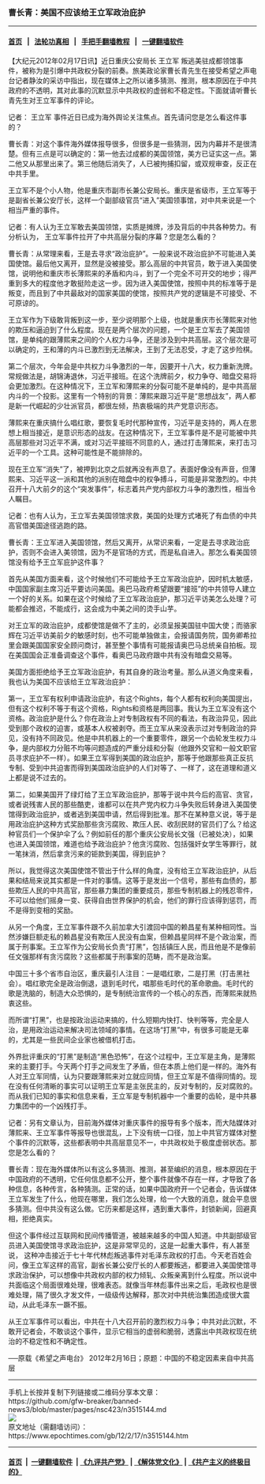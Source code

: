 ### 曹长青：美国不应该给王立军政治庇护
------------------------

#### [首页](https://github.com/gfw-breaker/banned-news3/blob/master/README.md) &nbsp;&nbsp;|&nbsp;&nbsp; [法轮功真相](https://github.com/begood0513/basic/blob/master/README.md)  &nbsp;&nbsp;|&nbsp;&nbsp; [手把手翻墙教程](https://github.com/gfw-breaker/guides/wiki)  &nbsp;&nbsp;|&nbsp;&nbsp; [一键翻墙软件](https://github.com/gfw-breaker/nogfw/blob/master/README.md)  



<div><p>
 【大纪元2012年02月17日讯】近日重庆公安局长
 <ok href="https://www.epochtimes.com/gb/tag/%E7%8E%8B%E7%AB%8B%E5%86%9B.html">
  王立军
 </ok>
 叛逃美驻成都领馆事件，被称为是引爆中共政权分裂的前奏。旅美政论家曹长青先生在接受希望之声电台记者静汝的采访中指出，现在媒体上之所以诸多猜测、推测，根本原因在于中共政府的不透明，其对此事的沉默显示中共政权的虚弱和不稳定性。下面就请听曹长青先生对王立军事件的评论。
</p>
<p>
 记者：
 <ok href="https://www.epochtimes.com/gb/tag/%E7%8E%8B%E7%AB%8B%E5%86%9B.html">
  王立军
 </ok>
 事件近日已成为海外舆论关注焦点。首先请问您是怎么看这件事的？
</p>
<p>
 曹长青：对这个事件海外媒体报导很多，但很多是一些猜测，因为内幕并不是很清楚。但有三点是可以确定的：第一他去过成都的美国领馆，美方已证实这一点。第二他又从那里出来了。第三他随后消失了，人已被拘捕扣留，或双规审查，反正在中共手里。
</p>
<p>
 王立军不是个小人物，他是重庆市副市长兼公安局长。重庆是省级市，王立军等于是副省长兼公安厅长，这样一个副部级官员“进入”美国领事馆，对中共来说是一个相当严重的事件。
</p>
<p>
 记者：有人认为王立军敢去美国领馆，实质是摊牌，涉及背后的中共各种势力。有分析认为， 王立军事件拉开了中共高层分裂的序幕？您是怎么看的？
</p>
<p>
 曹长青：从常理来看，王是去寻求“政治庇护”。一般来说不政治庇护不可能进入美国使馆。最后他又离开，显然是没被接受。那么高层的中共官员，敢于进入美国使馆，说明他和重庆市长薄熙来的矛盾和内斗，到了一个完全不可开交的地步；得严重到多大的程度他才敢挺险走这一步。因为进入美国使馆，按照中共的标准等于是叛变，而且到了中共最敌对的国家美国的使馆，按照共产党的逻辑是不可接受、不可原谅的。
</p>
<p>
 王立军作为下级敢背叛到这一步，至少说明那个上级，也就是重庆市长薄熙来对他的欺压和逼迫到了什么程度。现在是两个层次的问题，一个是王立军去了美国领馆，是单纯的跟薄熙来之间的个人权力斗争，还是涉及到中共高层。这个层次是可以确定的，王和薄的内斗已激烈到无法解决，王到了无法忍受，才走了这步险棋。
</p>
<p>
 第二个层次，今年会是中共权力斗争激烈的一年，因要开十八大，权力重新洗牌。常规做法是，胡锦涛退休，习近平接班。在这个洗牌前夕，权力争夺、暗盘交易将会更加激烈。在这种情况下，王立军和薄熙来的分裂可能不是单纯的，是中共高层内斗的一个投影。这里有一个特别的背景：薄熙来跟习近平是“思想战友”，两人都是新一代崛起的少壮派官员，都很左倾，热衷极端的共产党意识形态。
</p>
<p>
 薄熙来在重庆搞什么唱红歌，要恢复毛时代那种宣传，习近平是支持的，两人在思想上相当接近，是意识形态的战友。在这种情况下，王立军事件是不是可能被中共高层那些对习近平不满，或对习近平接班不同意的人，通过打击薄熙来，来打击习近平的一个工具。这种可能性是不能排除的。
</p>
<p>
 现在王立军“消失”了，被押到北京之后就再没有声息了。表面好像没有声音，但薄熙来、习近平这一派和其他的派别在暗盘中的权争搏斗，可能是非常激烈的。中共召开十八大前夕的这个“突发事件”，标志着共产党内部权力斗争的激烈性，相当令人瞩目。
</p>
<p>
 记者：也有人认为，王立军去美国领馆求救，美国的处理方式堵死了有血债的中共高官借美国途径逃跑的路。
</p>
<p>
 曹长青：王立军进入美国领馆，然后又离开，从常识来看，一定是去寻求政治庇护，否则不会进入美领馆，因为不是官场的方式，而是私自进入。那怎么看美国领馆没有给予王立军庇护这件事？
</p>
<p>
 首先从美国方面来看，这个时候他们不可能给予王立军政治庇护，因时机太敏感，中国国家副主席习近平要访问美国。奥巴马政府希望跟要“接班”的中共领导人建立一个好的关系。如果在这个时候给了王立军政治庇护，那习近平访美怎么处理？可能都会推迟，不能成行，这会成为中美之间的烫手山芋。
</p>
<p>
 对王立军的政治庇护，成都使馆是做不了主的，必须呈报美国驻中国大使；而骆家辉在习近平访美前夕的敏感时刻，也不可能单独做主，会报请国务院，国务卿希拉里会跟美国国家安全顾问商讨，甚至整个事情有可能报请奥巴马总统亲自拍板。现在美国国会正准备调查这个事件，看奥巴马政府跟中共有没有暗盘交易等。
</p>
<p>
 美国方面拒绝给予王立军政治庇护，有其自身的政治考量。那么从道义角度来看，我也认为美国不应该给王立军政治庇护：
</p>
<p>
 第一，王立军有权利申请政治庇护，有这个Rights，每个人都有权利向美国提出，但有这个权利不等于有这个资格，Rights和资格是两回事。我认为王立军没有这个资格。政治庇护是什么？你在政治上对专制政权有不同的看法，有政治异见，因此受到那个政权的迫害，或基本人权被剥夺。而王立军从来没表示过对专制政治的异见，没有持不同政见。他是中共机器上的一个重要零件，跟另一个齿轮发生权力斗争，是内部权力分赃不均等问题造成的严重分歧和分裂（他跟外交官和一般文职官员寻求庇护不一样）。如果王立军得到美国的政治庇护，那等于他跟那些真正反抗专制、受到中共迫害而得到美国政治庇护的人们对等了、一样了，这在道理和道义上都是说不过去的。
</p>
<p>
 第二，如果美国开了绿灯给了王立军政治庇护，那等于说中共今后的高官、贪官，或者说残害人民的那些酷吏，谁都可以在共产党内权力斗争失败后转身进入美国使馆得到政治庇护，或者逃到美国申请，然后得到批准。那不在某种意义说，等于是用政治庇护这种方式奖励那些贪污腐败、欺压人民、收刮民财的官员们了么？给这种官员们一个保护伞了么？例如前任的那个重庆公安局长文强（已被处决），如果也进入美国领馆，难道也给予政治庇护？他贪污腐败、包括强奸女学生等罪行，就一笔抹消，然后拿贪污来的钜款到美国，得到庇护？
</p>
<p>
 所以，我觉得这次美国使馆不管出于什么样的角度，没有给王立军政治庇护，从后果和结局来说其实都是一件对的事情。这等于是发出一个信号，那些有血债的，那些欺压人民的中共高官，那些暴力集团的重要成员，那些专制机器上的残忍零件，不可以给他们摇身一变、获得自由世界保护的机会，他们的罪行应该得到惩罚，而不是得到变相的奖励。
</p>
<p>
 从另一个角度，王立军事件跟不久前加拿大引渡回中国的赖昌星有某种相同性。当然涉嫌巨额走私的赖昌星没有欺压人民没有血案，但赖昌星同样不是个政治案，而属于刑事案。王立军作为公安局长负责“打黑”，包括镇压人民，而且他是不是像前任文强那样有贪污腐败？这些都属于刑事案的范畴，而不是政治案。
</p>
<p>
 中国三十多个省市自治区，重庆最引人注目：一是唱红歌，二是打黑（打击黑社会）。唱红歌完全是政治倒退，退到毛时代，唱那些毛时代的革命歌曲。毛时代的歌是洗脑的，制造大众恐惧的，是专制统治宣传的一个核心的东西，而薄熙来就热衷这些。
</p>
<p>
 而所谓“打黑”，也是按政治运动来搞的，什么短期内快打、快判等等，完全是人治，是用政治运动来解决司法领域的事情。在这场“打黑”中，有很多可能是无辜的，尤其是一些民间企业家也被借机打击。
</p>
<p>
 外界批评重庆的“打黑”是制造“黑色恐怖”，在这个过程中，王立军是主角，是薄熙来的主要打手。今天两个打手之间发生了矛盾，但在本质上他们是一样的。海外有人对王立军同情，认为只要跟薄熙来对立就应同情，但王立军是不值得同情的。现在没有任何清晰的事实可以证明王立军是主张民主的，反对专制的，反对腐败的。而从我们已知的事实和信息来看，王立军是专制机器中一个重要的齿轮，是中共暴力集团中的一个凶残打手。
</p>
<p>
 记者：另有文章认为，目前海外媒体对重庆事件的报导有多个版本，而大陆媒体对薄熙来、王立军事件等报导也很混乱，上下没有统一口径，加上中共官方媒体对整个事件的沉默等，这些都表明中共高层意见不一，中共政权处于极度虚弱状态。那您是怎么看的？
</p>
<p>
 曹长青：现在海外媒体所以有这么多猜测、推测，甚至编织的消息，根本原因在于中国政府的不透明，它任何信息都不公开，整个事件就像不存在一样，才导致了各种信息，各种传言，各种猜测。正常的话，如果中国政府开一个记者会，告诉媒体王立军发生了什么，他现在哪里，我们怎么处理，给一个大致的消息，就会平息很多猜测。但中共没有这么做。它历来都是这样，遇到重大事件，封锁新闻，回避真相，拒绝真实。
</p>
<p>
 但这个事件经过互联网和民间传播管道，被越来越多的中国人知道。中共副部级官员进入美国使馆寻求政治庇护，这是非常罕见的，这是一起重大事件，有人甚至说， 这种冲击接近于七十年代林彪叛逃事件对毛泽东政权的打击。今天老百姓会问，像王立军这样的高官，副省长兼公安厅长的人都要叛逃，都要进入美国使馆寻求政治保护，可以想像中共政权内部的权力倾轧、众叛亲离到什么程度。所以说中共面临这个局面很难处理，很难表态。就像当年林彪事件出来之后，毛政权也是很难处理，隔了很久才发文件，一级级传达解释，那次对中共统治集团造成很大震动，从此毛泽东一蹶不振。
</p>
<p>
 从王立军事件可以看出，中共在十八大召开前的激烈权力斗争；中共对此沉默，不敢开记者会，不敢谈这个事件，显示它相当的虚弱和脆弱，透露出中共政权现在统治的不稳定性和不确定性。
</p>
<p>
 ──原载《希望之声电台》 2012年2月16日；原题：中国的不稳定因素来自中共高层
</p>
</div>
<hr/>
手机上长按并复制下列链接或二维码分享本文章：<br/>
https://github.com/gfw-breaker/banned-news3/blob/master/pages/nsc423/n3515144.md <br/>
<a href='https://github.com/gfw-breaker/banned-news3/blob/master/pages/nsc423/n3515144.md'><img src='https://github.com/gfw-breaker/banned-news3/blob/master/pages/nsc423/n3515144.md.png'/></a> <br/>
原文地址（需翻墙访问）：https://www.epochtimes.com/gb/12/2/17/n3515144.htm


------------------------
#### [首页](https://github.com/gfw-breaker/banned-news3/blob/master/README.md) &nbsp;|&nbsp; [一键翻墙软件](https://github.com/gfw-breaker/nogfw/blob/master/README.md) &nbsp;| [《九评共产党》](https://github.com/gfw-breaker/9ping.md/blob/master/README.md#九评之一评共产党是什么) | [《解体党文化》](https://github.com/gfw-breaker/jtdwh.md/blob/master/README.md) | [《共产主义的终极目的》](https://github.com/gfw-breaker/gczydzjmd.md/blob/master/README.md)


<img src='http://gfw-breaker.win/banned-news3/pages/nsc423/n3515144.md' width='0px' height='0px'/>